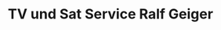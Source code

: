 ---
title: "TV und Sat Service Ralf Geiger"
url: /bietigheim-bissingen/tv-und-sat-service-ralf-geiger/
shop: Hifi
---